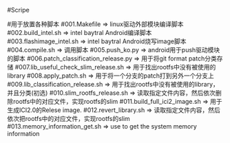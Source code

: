 #Scripe

#用于放置各种脚本
#001.Makefile										=>		linux驱动外部模块编译脚本
#002.build_intel.sh									=>		intel baytral Android编译脚本
#003.flashimage_intel.sh							=>		intel baytral Android烧写image脚本
#004.compile.sh										=>		调用脚本
#005.push_ko.py										=>		android用于push驱动模块的脚本
#006.patch_classification_release.py 				=>		用于将git format patch分类存储
#007.lib_useful_check_slim_release.sh 				=>  	用于找出rootfs中没有被使用的library
#008.apply_patch.sh 								=> 		用于将一个分支的patch打到另外一个分支上	
#009.lib_classification_release.sh  				=>      用于找出rootfs中没有被使用的library，并且分类(初选)
#010.slim_rootfs_release.sh 						=> 		读取指定文件内容，然后依次删除rootfs中的对应文件，实现rootfs的slim
#011.build_full_ici2_image.sh 						=> 		用于生成ICI2.0的Relese image.
#012.revert_library.sh 								=> 		读取指定文件内容，然后依次把rootfs中的对应文件，实现rootfs的slim
#013.memory_information_get.sh 						=> 		use to get the system memory information
